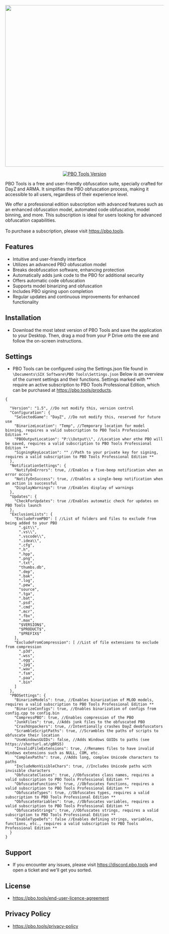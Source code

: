 <p align="center">
    <img src="https://pbo.tools/assets/images/logo.png" width="512">
</p>

<p align="center">
    <a href="https://github.com/PBO-Tools/DayZ-PBO-Obfuscator/releases/latest">
        <img src="https://img.shields.io/badge/Version-1.2.1-blue.svg?style=flat-square" alt="PBO Tools Version">
    </a>
</p>

PBO Tools is a free and user-friendly obfuscation suite, specially crafted for DayZ and ARMA. It simplifies the PBO obfuscation process, making it accessible to all users, regardless of their experience level.

We offer a professional edition subscription with advanced features such as an enhanced obfuscation model, automated code obfuscation, model binning, and more. This subscription is ideal for users looking for advanced obfuscation capabilities. <br><br>To purchase a subscription, please visit https://pbo.tools.

## Features

- Intuitive and user-friendly interface
- Utilizes an advanced PBO obfuscation model
- Breaks deobfuscation software, enhancing protection
- Automatically adds junk code to the PBO for additional security
- Offers automatic code obfuscation
- Supports model binarizing and obfuscation
- Includes PBO signing upon completion
- Regular updates and continuous improvements for enhanced functionality

## Installation

* Download the most latest version of PBO Tools and save the application to your Desktop. Then, drag a mod from your P Drive onto the exe and follow the on-screen instructions.

## Settings
* PBO Tools can be configured using the Settings.json file found in `\Documents\SIX Software\PBO Tools\Settings.json` 
Below is an overview of the current settings and their functions. Settings marked with ** require an active subscription to PBO Tools Professional Edition, which can be purchased at https://pbo.tools/products.
```
{
  
  "Version": "1.5", //Do not modify this, version control
  "Configuration": { 
    "SelectedGame": "DayZ", //Do not modify this, reserved for future use
    "BinarizeLocation": "Temp", //Temporary location for model binning, requires a valid subscription to PBO Tools Professional Edition **
    "PBOOutputLocation": "P:\\Output\\", //Location wher ethe PBO will be saved, requires a valid subscription to PBO Tools Professional Edition **
    "SigningKeyLocation": "" //Path to your private key for signing, requires a valid subscription to PBO Tools Professional Edition **
  },
  "NotificationSettings": {
    "NotifyOnErrors": true, //Enables a five-beep notification when an error occurs
    "NotifyOnSuccess": true, //Enables a single-beep notification when an action is successful
    "DisplayWarnings": true //Enables display of warnings
  },
  "Updates": {
    "CheckForUpdates": true //Enables automatic check for updates on PBO Tools launch
  },
  "ExclusionLists": {
    "ExcludeFromPBO": [ //List of folders and files to exclude from being added to your PBO
      ".git\\",
      ".vs\\",
      ".vscode\\",
      ".idea\\",
      ".cfg",
      ".h",
      ".hpp",
      ".png",
      ".txt",
      "thumbs.db",
      ".dep",
      ".bak",
      ".log",
      ".pew",
      "source",
      ".tga",
      ".bat",
      ".psd",
      ".cmd",
      ".mcr",
      ".fbx",
      ".max",
      "$VERSION$",
      "$PRODUCT$",
      "$PREFIX$"
    ],
    "ExcludeFromCompression": [ //List of file extensions to exclude from compression
      ".p3d",
      ".wss",
      ".ogg",
      ".jpg",
      ".wav",
      ".fsm",
      ".paa",
      ".bin"
    ]
  },
  "PBOSettings": {
    "BinarizeModels": true, //Enables binarization of MLOD models, requires a valid subscription to PBO Tools Professional Edition **
    "BinarizeConfigs": true, //Enables binarization of configs from config.cpp to config.bin
    "CompressPBO": true, //Enables compression of the PBO
    "JunkFiles": true, //Adds junk files to the obfuscated PBO
    "CrashUnpackers": true, //Intentionally crashes DayZ deobfuscators
    "ScrambleScriptPaths": true, //Scrambles the paths of scripts to obfuscate their location
    "UseWindowsGUIDs": false, //Adds Windows GUIDs to paths (see https://shorturl.at/gBRS5)
    "InvalidFileExtensions": true, //Renames files to have invalid Windows extensions such as NULL, COM, etc.
    "ComplexPaths": true, //Adds long, complex Unicode characters to paths
    "IncludeNonVisibleChars": true, //Includes Unicode paths with invisible characters
    "ObfuscateClasses": true, //Obfuscates class names, requires a valid subscription to PBO Tools Professional Edition **
    "ObfuscateFunctions": true, //Obfuscates functions, requires a valid subscription to PBO Tools Professional Edition **
    "ObfuscateTypes": true, //Obfuscates types, requires a valid subscription to PBO Tools Professional Edition **
    "ObfuscateVariables": true, //Obfuscates variables, requires a valid subscription to PBO Tools Professional Edition **
    "ObfuscateStrings": true, //Obfuscates strings, requires a valid subscription to PBO Tools Professional Edition **
    "EnableTypeDefs": false //Enables defining strings, variables, functions, etc., requires a valid subscription to PBO Tools Professional Edition **
  }
}
```

## Support

* If you encounter any issues, please visit https://discord.pbo.tools and open a ticket and we'll get you sorted.

## License
* https://pbo.tools/end-user-licence-agreement

## Privacy Policy
* https://pbo.tools/privacy-policy
